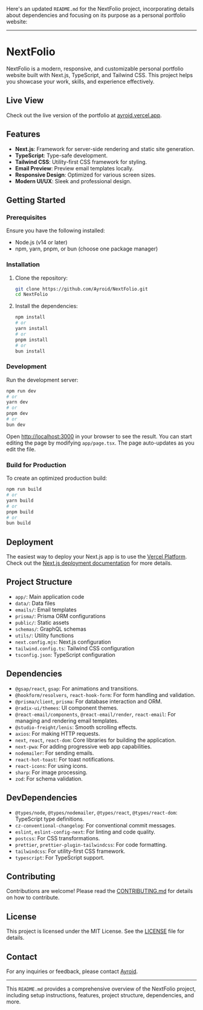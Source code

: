 Here's an updated `README.md` for the NextFolio project, incorporating details about dependencies and focusing on its purpose as a personal portfolio website:

---

# NextFolio

NextFolio is a modern, responsive, and customizable personal portfolio website built with Next.js, TypeScript, and Tailwind CSS. This project helps you showcase your work, skills, and experience effectively.

## Live View

Check out the live version of the portfolio at [ayroid.vercel.app](ayroid.vercel.app).

## Features

- **Next.js**: Framework for server-side rendering and static site generation.
- **TypeScript**: Type-safe development.
- **Tailwind CSS**: Utility-first CSS framework for styling.
- **Email Preview**: Preview email templates locally.
- **Responsive Design**: Optimized for various screen sizes.
- **Modern UI/UX**: Sleek and professional design.

## Getting Started

### Prerequisites

Ensure you have the following installed:

- Node.js (v14 or later)
- npm, yarn, pnpm, or bun (choose one package manager)

### Installation

1. Clone the repository:

    ```bash
    git clone https://github.com/Ayroid/NextFolio.git
    cd NextFolio
    ```

2. Install the dependencies:

    ```bash
    npm install
    # or
    yarn install
    # or
    pnpm install
    # or
    bun install
    ```

### Development

Run the development server:

```bash
npm run dev
# or
yarn dev
# or
pnpm dev
# or
bun dev
```

Open [http://localhost:3000](http://localhost:3000) in your browser to see the result. You can start editing the page by modifying `app/page.tsx`. The page auto-updates as you edit the file.

### Build for Production

To create an optimized production build:

```bash
npm run build
# or
yarn build
# or
pnpm build
# or
bun build
```

## Deployment

The easiest way to deploy your Next.js app is to use the [Vercel Platform](https://vercel.com/). Check out the [Next.js deployment documentation](https://nextjs.org/docs/deployment) for more details.

## Project Structure

- `app/`: Main application code
- `data/`: Data files
- `emails/`: Email templates
- `prisma/`: Prisma ORM configurations
- `public/`: Static assets
- `schemas/`: GraphQL schemas
- `utils/`: Utility functions
- `next.config.mjs`: Next.js configuration
- `tailwind.config.ts`: Tailwind CSS configuration
- `tsconfig.json`: TypeScript configuration

## Dependencies

- `@gsap/react`, `gsap`: For animations and transitions.
- `@hookform/resolvers`, `react-hook-form`: For form handling and validation.
- `@prisma/client`, `prisma`: For database interaction and ORM.
- `@radix-ui/themes`: UI component themes.
- `@react-email/components`, `@react-email/render`, `react-email`: For managing and rendering email templates.
- `@studio-freight/lenis`: Smooth scrolling effects.
- `axios`: For making HTTP requests.
- `next`, `react`, `react-dom`: Core libraries for building the application.
- `next-pwa`: For adding progressive web app capabilities.
- `nodemailer`: For sending emails.
- `react-hot-toast`: For toast notifications.
- `react-icons`: For using icons.
- `sharp`: For image processing.
- `zod`: For schema validation.

## DevDependencies

- `@types/node`, `@types/nodemailer`, `@types/react`, `@types/react-dom`: TypeScript type definitions.
- `cz-conventional-changelog`: For conventional commit messages.
- `eslint`, `eslint-config-next`: For linting and code quality.
- `postcss`: For CSS transformations.
- `prettier`, `prettier-plugin-tailwindcss`: For code formatting.
- `tailwindcss`: For utility-first CSS framework.
- `typescript`: For TypeScript support.

## Contributing

Contributions are welcome! Please read the [CONTRIBUTING.md](CONTRIBUTING.md) for details on how to contribute.

## License

This project is licensed under the MIT License. See the [LICENSE](LICENSE) file for details.

## Contact

For any inquiries or feedback, please contact [Ayroid](https://github.com/Ayroid).

---

This `README.md` provides a comprehensive overview of the NextFolio project, including setup instructions, features, project structure, dependencies, and more.
